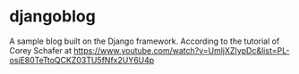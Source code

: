 # djangoblog
A sample blog built on the Django framework. According to the tutorial of Corey Schafer at https://www.youtube.com/watch?v=UmljXZIypDc&list=PL-osiE80TeTtoQCKZ03TU5fNfx2UY6U4p
